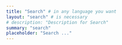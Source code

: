```yaml
---
title: "Search" # in any language you want
layout: "search" # is necessary
# description: "Description for Search"
summary: "search"
placeholder: "Search ..."
---
```

